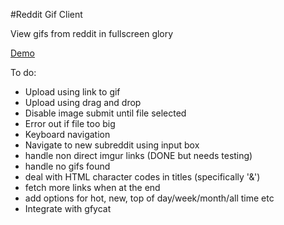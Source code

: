 #Reddit Gif Client

View gifs from reddit in fullscreen glory

[Demo](http://patmood.github.io/reddit_gifs/)


To do:
* Upload using link to gif
* Upload using drag and drop
* Disable image submit until file selected
* Error out if file too big
* Keyboard navigation
* Navigate to new subreddit using input box
* handle non direct imgur links (DONE but needs testing)
* handle no gifs found
* deal with HTML character codes in titles (specifically '&')
* fetch more links when at the end
* add options for hot, new, top of day/week/month/all time etc
* Integrate with gfycat

